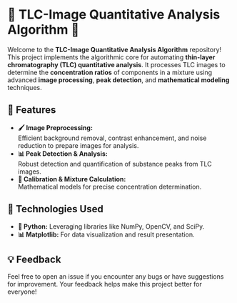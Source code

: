 # 🌿 TLC-Image Quantitative Analysis Algorithm 🧪

Welcome to the **TLC-Image Quantitative Analysis Algorithm** repository! This project implements the algorithmic core for automating **thin-layer chromatography (TLC) quantitative analysis**. It processes TLC images to determine the **concentration ratios** of components in a mixture using advanced **image processing**, **peak detection**, and **mathematical modeling** techniques.

## 🚀 Features
- **🖌️ Image Preprocessing:**  
  Efficient background removal, contrast enhancement, and noise reduction to prepare images for analysis.
- **📊 Peak Detection & Analysis:**  
  Robust detection and quantification of substance peaks from TLC images.
- **📏 Calibration & Mixture Calculation:**  
  Mathematical models for precise concentration determination.

## 🔧 Technologies Used
- **🐍 Python:** Leveraging libraries like NumPy, OpenCV, and SciPy.
- **📊 Matplotlib:** For data visualization and result presentation.

## 💡 Feedback
Feel free to open an issue if you encounter any bugs or have suggestions for improvement. Your feedback helps make this project better for everyone!
